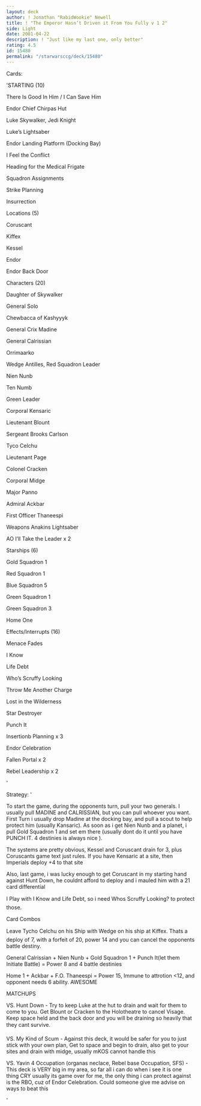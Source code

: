 ```yaml
---
layout: deck
author: ! Jonathan "RabidWookie" Newell
title: ! "The Emperor Hasn’t Driven it From You Fully v 1 2"
side: Light
date: 2001-04-22
description: ! "Just like my last one, only better"
rating: 4.5
id: 15480
permalink: "/starwarsccg/deck/15480"
---
```

Cards: 

'STARTING (10)

There Is Good In Him / I Can Save Him

Endor Chief Chirpas Hut

Luke Skywalker, Jedi Knight

Luke’s Lightsaber

Endor Landing Platform (Docking Bay)

I Feel the Conflict

Heading for the Medical Frigate

Squadron Assignments

Strike Planning

Insurrection


Locations (5)

Coruscant

Kiffex

Kessel

Endor

Endor Back Door


Characters (20)

Daughter of Skywalker

General Solo

Chewbacca of Kashyyyk

General Crix Madine

General Calrissian

Orrimaarko

Wedge Antilles, Red Squadron Leader

Nien Nunb

Ten Numb

Green Leader

Corporal Kensaric

Lieutenant Blount

Sergeant Brooks Carlson

Tyco Celchu

Lieutenant Page

Colonel Cracken

Corporal Midge

Major Panno

Admiral Ackbar

First Officer Thaneespi


Weapons Anakins Lightsaber 


AO I’ll Take the Leader x 2


Starships (6)

Gold Squadron 1

Red Squadron 1

Blue Squadron 5

Green Squadron 1

Green Squadron 3

Home One


Effects/Interrupts (16)

Menace Fades

I Know

Life Debt

Who’s Scruffy Looking

Throw Me Another Charge

Lost in the Wilderness

Star Destroyer

Punch It

Insertionb Planning x 3

Endor Celebration

Fallen Portal x 2

Rebel Leadership x 2


'

Strategy: '

To start the game, during the opponents turn, pull your two generals. I usually pull MADINE and CALRISSIAN, but you can pull whoever you want.  First Turn i usually drop Madine at the docking bay, and pull a scout to help protect him (usually Kansaric).  As soon as i get Nien Nunb and a planet, i pull Gold Squadron 1 and set em there (usually dont do it until you have PUNCH IT.  4 destinies is always nice ).


The systems are pretty obvious, Kessel and Coruscant drain for 3, plus Coruscants game text just rules. If you have Kensaric at a site, then Imperials deploy +4 to that site 

Also, last game, i was lucky enough to get Coruscant in my starting hand against Hunt Down, he couldnt afford to deploy and i mauled him with a 21 card differential


I Play with I Know and Life Debt, so i need Whos Scruffy Looking? to protect those. 


Card Combos 

Leave Tycho Celchu on his Ship with Wedge on his ship at Kiffex. Thats a deploy of 7, with a forfeit of 20, power 14 and you can cancel the opponents battle destiny. 


General Calrissian + Nien Nunb + Gold Squadron 1 + Punch It(let them Initiate Battle) = Power 8 and 4 battle destinies 


Home 1 + Ackbar + F.O. Thaneespi = Power 15, Immune to attrotion <12, and opponent needs 6 ability. AWESOME


MATCHUPS 


VS. Hunt Down - Try to keep Luke at the hut to drain and wait for them to come to you. Get Blount or Cracken to the Holotheatre to cancel Visage. Keep space held and the back door and you will be draining so heavily that they cant survive. 


VS. My Kind of Scum - Against this deck, it would be safer for you to just stick with your own plan, Get to space and begin to drain, also get to your sites and drain with midge, usually mKOS cannot handle this


VS. Yavin 4 Occupation (organas neclace, Rebel base Occupation, SFS) - This deck is VERY big in my area, so far all i can do when i see it is one thing CRY usually its game over for me, the only thing i can protect against is the RBO, cuz of Endor Celebration. Could someone give me advise on ways to beat this


'
